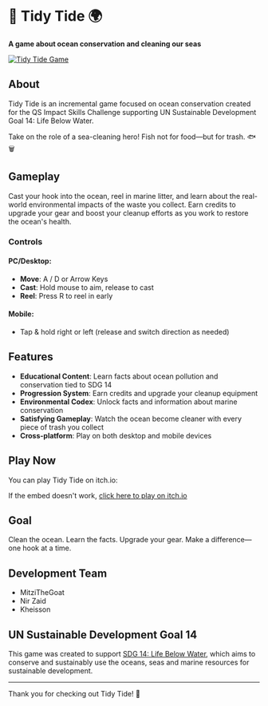# 🌊 Tidy Tide 🌍

**A game about ocean conservation and cleaning our seas**

[![Tidy Tide Game](https://img.shields.io/badge/Play-On%20itch.io-FA5C5C?style=for-the-badge&logo=itch.io)](https://mitzithegoat.itch.io/mountaingoats)

## About

Tidy Tide is an incremental game focused on ocean conservation created for the QS Impact Skills Challenge supporting UN Sustainable Development Goal 14: Life Below Water.

Take on the role of a sea-cleaning hero! Fish not for food—but for trash. 🐟🗑️

## Gameplay

Cast your hook into the ocean, reel in marine litter, and learn about the real-world environmental impacts of the waste you collect. Earn credits to upgrade your gear and boost your cleanup efforts as you work to restore the ocean's health.

### Controls

#### PC/Desktop:
- **Move**: A / D or Arrow Keys
- **Cast**: Hold mouse to aim, release to cast
- **Reel**: Press R to reel in early

#### Mobile:
- Tap & hold right or left (release and switch direction as needed)

## Features

- **Educational Content**: Learn facts about ocean pollution and conservation tied to SDG 14
- **Progression System**: Earn credits and upgrade your cleanup equipment
- **Environmental Codex**: Unlock facts and information about marine conservation
- **Satisfying Gameplay**: Watch the ocean become cleaner with every piece of trash you collect
- **Cross-platform**: Play on both desktop and mobile devices

## Play Now

You can play Tidy Tide on itch.io:

If the embed doesn't work, [click here to play on itch.io](https://mitzithegoat.itch.io/mountaingoats)
## Goal

Clean the ocean. Learn the facts. Upgrade your gear. Make a difference—one hook at a time.

## Development Team

- MitziTheGoat
- Nir Zaid
- Kheisson

## UN Sustainable Development Goal 14

This game was created to support [SDG 14: Life Below Water](https://sdgs.un.org/goals/goal14), which aims to conserve and sustainably use the oceans, seas and marine resources for sustainable development.

---

Thank you for checking out Tidy Tide! 🌊
